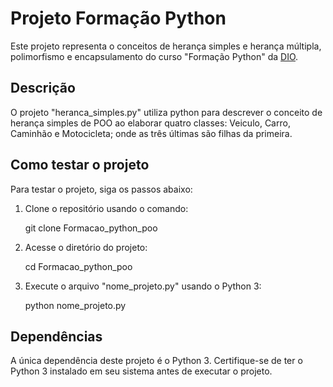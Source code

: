 # Projeto Formação Python

Este projeto representa o conceitos de herança simples e herança múltipla, polimorfismo e encapsulamento do curso "Formação Python" da [DIO](https://www.dio.me/bootcamp/primeiros-passos-em-tecnologia).

## Descrição

O projeto "heranca_simples.py" utiliza python para descrever o conceito de herança simples de POO ao elaborar quatro classes: Veiculo, Carro, Caminhão e Motocicleta; onde as três últimas são filhas da primeira.

## Como testar o projeto

Para testar o projeto, siga os passos abaixo:

1. Clone o repositório usando o comando:

    git clone Formacao_python_poo


2. Acesse o diretório do projeto:

    cd Formacao_python_poo

3. Execute o arquivo "nome_projeto.py" usando o Python 3:

    python nome_projeto.py

## Dependências

A única dependência deste projeto é o Python 3. Certifique-se de ter o Python 3 instalado em seu sistema antes de executar o projeto.


